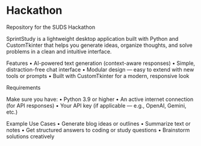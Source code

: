 # Hackathon
Repository for the SUDS Hackathon

SprintStudy is a lightweight desktop application built with Python and CustomTkinter that helps you generate ideas, organize thoughts, and solve problems in a clean and intuitive interface.

 Features
	•	AI-powered text generation (context-aware responses)
	•	Simple, distraction-free chat interface
	•	Modular design — easy to extend with new tools or prompts
	•	Built with CustomTkinter for a modern, responsive look


Requirements

Make sure you have:
	•	Python 3.9 or higher
	•	An active internet connection (for API responses)
	•	Your API key (if applicable — e.g., OpenAI, Gemini, etc.)


Example Use Cases
	•	Generate blog ideas or outlines
	•	Summarize text or notes
	•	Get structured answers to coding or study questions
	•	Brainstorm solutions creatively

